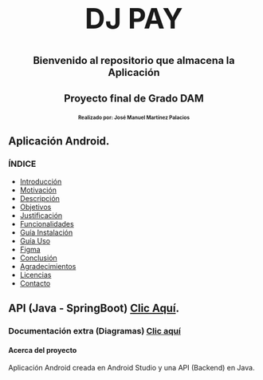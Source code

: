 <div align="center">
  <h1 style="font-size: 56px;">DJ PAY</h1>
</div>

<div align="center">
  <h2 style="font-size: 20px;">Bienvenido al repositorio que almacena la Aplicación</h2>
</div>

<div align="center">
  <h3 style="font-size: 20px;">Proyecto final de Grado DAM</h3>
  <h4 style="font-size: 10px;">Realizado por: José Manuel Martínez Palacios</h4>
</div>

## Aplicación Android.

### **ÍNDICE**
- [Introducción](https://github.com/ChemaDvp/DjPay/wiki/Introducción)
- [Motivación](https://github.com/ChemaDvp/DjPay/wiki/Motivación)
- [Descripción](https://github.com/ChemaDvp/DjPay/wiki/Descripción)
- [Objetivos](https://github.com/ChemaDvp/DjPay/wiki/Objetivos)
- [Justificación](https://github.com/ChemaDvp/DjPay/wiki/Justificación)
- [Funcionalidades](https://github.com/ChemaDvp/DjPay/wiki/Funcionalidades)
- [Guía Instalación](https://github.com/ChemaDvp/DjPay/wiki/Guía-Instalación)
- [Guía Uso](https://github.com/ChemaDvp/DjPay/wiki/Guía-Uso)
- [Figma](https://github.com/ChemaDvp/DjPay/wiki/Figma)
- [Conclusión](https://github.com/ChemaDvp/DjPay/wiki/Conclusión)
- [Agradecimientos](https://github.com/ChemaDvp/DjPay/wiki/Agradecimientos)
- [Licencias](https://github.com/ChemaDvp/DjPay/wiki/Licencias)
- [Contacto](https://github.com/ChemaDvp/DjPay/wiki/Contacto)

## API (Java - SpringBoot) [Clic Aquí](https://github.com/ChemaDvp/Api_DjPay).

### Documentación extra (Diagramas) [Clic aquí](https://www.notion.so/Documentaci-n-Secundaria-Dj-Pay-90492ccef34e4af7a4b5330794aa65d2?pvs=4)


#### Acerca del proyecto
Aplicación Android creada en Android Studio y una API (Backend) en Java.

